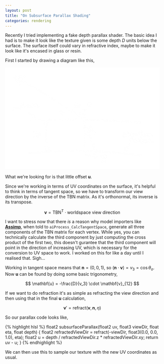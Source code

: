 ```yaml
---
layout: post
title: "On Subsurface Parallax Shading"
categories: rendering
---
```


Recently I tried implementing a fake depth parallax shader. The basic idea I had is to make it look like the texture given is some depth $D$ units below the surface. The surface itself could vary in refractive index, maybe to make it look like it's encased in glass or resin.

First I started by drawing a diagram like this,

<p style="text-align: center;">
	<img src="/assets/img/subsurface_diagram.png" width="600">
</p>

What we're looking for is that little offset $\mathbf{u}$.

Since we're working in terms of UV coordinates on the surface, it's helpful to think in terms of tangent space, so we have to transform our view direction by the inverse of the TBN matrix. As it's orthonormal, its inverse is its transpose.

$$
\mathbf{v} = \text{TBN}^\text{T} \cdot \text{worldspace view direction}
$$

I want to stress now that there *is* a reason why model importers like **[Assimp](https://assimp.org/)**, when told to `aiProcess_CalcTangentSpace`, generate all three components of the TBN matrix for each vertex. While yes, you can technically calculate the third component by just computing the cross product of the first two, this doesn't gurantee that the third component will point in the direction of increasing UV, which is necessary for the conversion to UV space to work. I worked on this for like a day until I realised that. Sigh...

Working in tangent space means that $\mathbf{n} = (0, 0, 1)$, so $(\mathbf{n} \cdot \mathbf{v}) = v_3 = \cos \theta_o$. Now $\mathbf{u}$ can be found by doing some basic trigonometry,

$$
\mathbf{u} = -\frac{D}{v_3} \cdot \mathbf{v}_{12}
$$

If we want to do refraction it's as simple as refracting the view direction and then using that in the final $\mathbf{u}$ calculation,

$$
\mathbf{v}' = \text{refract}(\mathbf{v}, \mathbf{n}, \eta)
$$

So our parallax code looks like,

{% highlight hlsl %}
float2 subsurfaceParallax(float2 uv, float3 viewDir, float eta, float depth)
{
	float2 refractedViewDir = refract(-viewDir, float3(0.0, 0.0, 1.0), eta);
	float2 u = depth / refractedViewDir.z * refractedViewDir.xy;
	return uv - u;
}
{% endhighlight %}

We can then use this to sample our texture with the new UV coordinates as usual.

<!-- enable latex -->
<script src="https://cdn.jsdelivr.net/npm/mathjax@3/es5/tex-mml-chtml.js" async></script>
<script type="text/javascript">MathJax={tex:{inlineMath:[['$','$']]}};</script>
